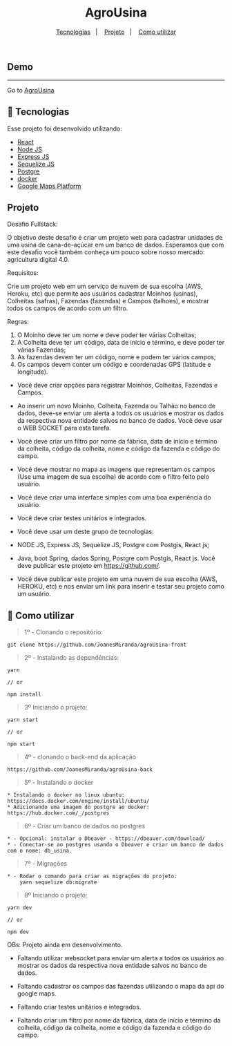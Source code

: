 <h1 align="center">
    AgroUsina
</h1>

<p align="center">
  <a href="#bookmark-tecnologias">Tecnologias</a>&nbsp;&nbsp;&nbsp;|&nbsp;&nbsp;&nbsp;
  <a href="#projeto">Projeto</a>&nbsp;&nbsp;&nbsp;|&nbsp;&nbsp;&nbsp;
  <a href="#rocket-como-utilizar">Como utilizar</a>
</p>

<br>

## Demo
<hr>

Go to <a href="https://agro-usina-front.herokuapp.com/">AgroUsina</a>


## :bookmark: Tecnologias

Esse projeto foi desenvolvido utilizando:

- [React](https://reactjs.org)
- [Node JS](https://nodejs.org/en/)
- [Express JS](https://expressjs.com/pt-br/)
- [Sequelize JS](https://sequelize.org/master/manual/getting-started.html)
- [Postgre](https://www.postgresql.org/)
- [docker](https://hub.docker.com/_/postgres)
- [Google Maps Platform](https://cloud.google.com/maps-platform?hl=pt-br)

## Projeto

Desafio Fullstack:

O objetivo deste desafio é criar um projeto web para cadastrar unidades de uma usina de cana-de-açúcar em um banco de dados. Esperamos que com este desafio você também conheça um pouco sobre nosso mercado: agricultura digital 4.0.

Requisitos:

Crie um projeto web em um serviço de nuvem de sua escolha (AWS, Heroku, etc) que permite aos usuários cadastrar Moinhos (usinas), Colheitas (safras), Fazendas (fazendas) e Campos (talhoes), e mostrar todos os campos de acordo com um filtro.

Regras:

1. O Moinho deve ter um nome e deve poder ter várias Colheitas;
2. A Colheita deve ter um código, data de início e término, e deve poder ter várias Fazendas;
3. As fazendas devem ter um código, nome e podem ter vários campos;
4. Os campos devem conter um código e coordenadas GPS (latitude e longitude).
* Você deve criar opções para registrar Moinhos, Colheitas, Fazendas e Campos.

* Ao inserir um novo Moinho, Colheita, Fazenda ou Talhão no banco de dados, deve-se enviar um alerta a todos os usuários e mostrar os dados da respectiva nova entidade salvos no banco de dados. Você deve usar o WEB SOCKET para esta tarefa.

* Você deve criar um filtro por nome da fábrica, data de início e término da colheita, código da colheita, nome e código da fazenda e código do campo.

* Você deve mostrar no mapa as imagens que representam os campos (Use uma imagem de sua escolha) de acordo com o filtro feito pelo usuário.

* Você deve criar uma interface simples com uma boa experiência do usuário.

* Você deve criar testes unitários e integrados.

* Você deve usar um deste grupo de tecnologias:

* NODE JS, Express JS, Sequelize JS, Postgre com Postgis, React js;
* Java, boot Spring, dados Spring, Postgre com Postgis, React js.
Você deve publicar este projeto em https://github.com/.

* Você deve publicar este projeto em uma nuvem de sua escolha (AWS, HEROKU, etc) e nos enviar um link para inserir e testar seu projeto como um usuário.


## :rocket: Como utilizar

> 1º - Clonando o repositório:
```
git clone https://github.com/JoanesMiranda/agroUsina-front
```

> 2º - Instalando as dependências:
```
yarn

// or

npm install
```

>3º Iniciando o projeto:

```
yarn start

// or

npm start
```

> 4º - clonando o back-end da aplicação
```
https://github.com/JoanesMiranda/agroUsina-back

```

> 5º - Instalando o docker 
```
* Instalando o docker no linux ubuntu: https://docs.docker.com/engine/install/ubuntu/
* Adicionando uma imagem do postgre ao docker: https://hub.docker.com/_/postgres
```
> 6º - Criar um banco de dados no postgres
```
* - Opcional: instalar o Dbeaver - https://dbeaver.com/download/
* - Conectar-se ao postgres usando o Dbeaver e criar um banco de dados com o nome: db_usina.
```
> 7º - Migrações
```
* - Rodar o comando para criar as migrações do projeto:
    yarn sequelize db:migrate
```

> 8º Iniciando o projeto:

```
yarn dev

// or

npm dev
```

OBs: Projeto ainda em desenvolvimento.

* Faltando utilizar websocket para enviar um alerta a todos os usuários ao mostrar os dados da respectiva nova entidade salvos no banco de dados.

* Faltando cadastrar os campos das fazendas utilizando o mapa da api do google maps.

* Faltando criar testes unitários e integrados.

* Faltando criar um filtro por nome da fábrica, data de início e término da colheita, código da colheita, nome e código da fazenda e código do campo.
